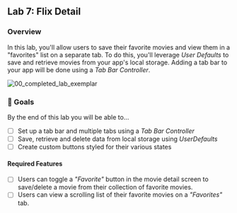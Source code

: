 ## Lab 7: Flix Detail

### Overview

In this lab, you'll allow users to save their favorite movies and view them in a "favorites" list on a separate tab. To do this, you'll leverage *User Defaults* to save and retrieve movies from your app's local storage. Adding a tab bar to your app will be done using a *Tab Bar Controller*.

![00_completed_lab_exemplar](https://user-images.githubusercontent.com/11927517/233009243-292cead6-9a9c-4f0c-88df-d68f961f53df.gif)


### 🎯 Goals

By the end of this lab you will be able to...
- [ ] Set up a tab bar and multiple tabs using a *Tab Bar Controller*
- [ ] Save, retrieve and delete data from local storage using *UserDefaults*
- [ ] Create custom buttons styled for their various states

#### Required Features

- [ ] Users can toggle a *"Favorite"* button in the movie detail screen to save/delete a movie from their collection of favorite movies.
- [ ] Users can view a scrolling list of their favorite movies on a *"Favorites"* tab.
